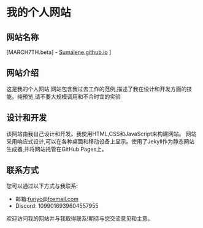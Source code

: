 # 我的个人网站
## 网站名称
[MARCH7TH.beta] - [Sumalene.github.io](https://sumalene.github.io/)
]
## 网站介绍
这是我的个人网站,网站包含我过去工作的范例,描述了我在设计和开发方面的技能。纯预览,请不要大规模调用和不合时宜的实验
## 设计和开发
该网站由我自己设计和开发。我使用HTML,CSS和JavaScript来构建网站。
网站采用响应式设计,可以在各种桌面和移动设备上显示。使用了Jekyll作为静态网站生成器,并将网站托管在GitHub Pages上。 
## 联系方式
您可以通过以下方式与我联系:
-   邮箱:furiyo@foxmail.com
-   Discord: 1099016939604557955

欢迎访问我的网站并与我取得联系!期待与您交流意见和主意。

